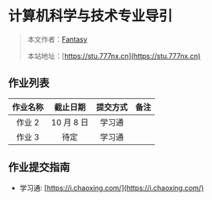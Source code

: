 # 计算机科学与技术专业导引

> 本文作者：[Fantasy](https://www.777nx.cn/personal/about/)
>
> 本站地址：[https://stu.777nx.cn](https://stu.777nx.cn)

## 作业列表

| 作业名称 |  截止日期  | 提交方式 | 备注 |
| :------: | :--------: | :------: | :--: |
|  作业 2  | 10 月 8 日 |  学习通  |      |
|  作业 3  |    待定    |  学习通  |      |

## 作业提交指南

- 学习通: [https://i.chaoxing.com/](https://i.chaoxing.com/)

